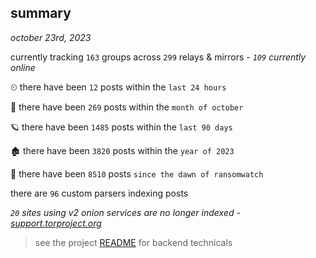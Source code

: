 
## summary
_october 23rd, 2023_

currently tracking `163` groups across `299` relays & mirrors - _`109` currently online_

⏲ there have been `12` posts within the `last 24 hours`

🦈 there have been `269` posts within the `month of october`

🪐 there have been `1485` posts within the `last 90 days`

🏚 there have been `3820` posts within the `year of 2023`

🦕 there have been `8510` posts `since the dawn of ransomwatch`

there are `96` custom parsers indexing posts

_`20` sites using v2 onion services are no longer indexed - [support.torproject.org](https://support.torproject.org/onionservices/v2-deprecation/)_

> see the project [README](https://github.com/joshhighet/ransomwatch#ransomwatch--) for backend technicals
